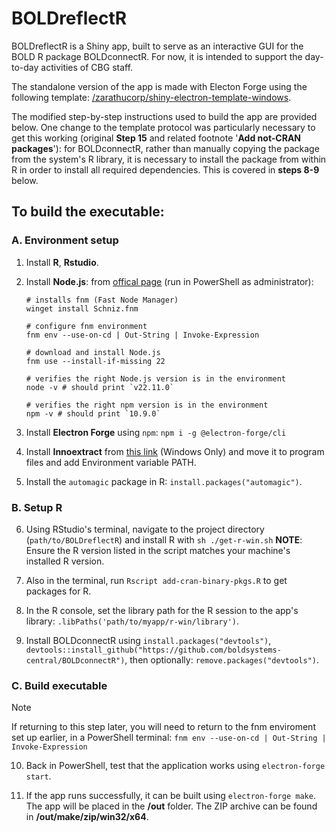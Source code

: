 # BOLDreflectR

BOLDreflectR is a Shiny app, built to serve as an interactive GUI for the BOLD R package BOLDconnectR. For now, it is intended to support the day-to-day activities of CBG staff.

The standalone version of the app is made with Electon Forge using the following template: [/zarathucorp/shiny-electron-template-windows](https://github.com/zarathucorp/shiny-electron-template-windows).

The modified step-by-step instructions used to build the app are provided below. One change to the template protocol was particularly necessary to get this working (original **Step 15** and related footnote '**Add not-CRAN packages**'): for BOLDconnectR, rather than manually copying the package from the system's R library, it is necessary to install the package from within R in order to install all required dependencies. This is covered in **steps 8-9** below.

## To build the executable:

### A. Environment setup

1. Install **R**, **Rstudio**.

2. Install **Node.js**: from <a href = "https://nodejs.org/en/download/package-manager" target = "_blank"> offical page</a> (run in PowerShell as administrator):
    ```
    # installs fnm (Fast Node Manager)
    winget install Schniz.fnm

    # configure fnm environment
    fnm env --use-on-cd | Out-String | Invoke-Expression
    
    # download and install Node.js
    fnm use --install-if-missing 22

    # verifies the right Node.js version is in the environment
    node -v # should print `v22.11.0`

    # verifies the right npm version is in the environment
    npm -v # should print `10.9.0`
    ```

3. Install **Electron Forge** using `npm`:
    `npm i -g @electron-forge/cli`

4. Install **Innoextract** from <a href='https://constexpr.org/innoextract/' target ='_blank'>this link</a> (Windows Only) and move it to program files and add Environment variable PATH.

5. Install the `automagic` package in R: `install.packages("automagic")`.

### B. Setup R 

6. Using RStudio's terminal, navigate to the project directory (`path/to/BOLDreflectR`) and install R with `sh ./get-r-win.sh`
    **NOTE**: Ensure the R version listed in the script matches your machine's installed R version.

7. Also in the terminal, run `Rscript add-cran-binary-pkgs.R` to get packages for R.

8. In the R console, set the library path for the R session to the app's library: `.libPaths('path/to/myapp/r-win/library')`.

9. Install BOLDconnectR using `install.packages("devtools")`, `devtools::install_github("https://github.com/boldsystems-central/BOLDconnectR")`, then optionally: `remove.packages("devtools")`.

### C. Build executable

> [!NOTE]
> If returning to this step later, you will need to return to the fnm enviroment set up earlier, in a PowerShell terminal:
> `fnm env --use-on-cd | Out-String | Invoke-Expression`

10. Back in PowerShell, test that the application works using `electron-forge start`.

11. If the app runs successfully, it can be built using `electron-forge make`. The app will be placed in the **/out** folder. The ZIP archive can be found in **/out/make/zip/win32/x64**.
